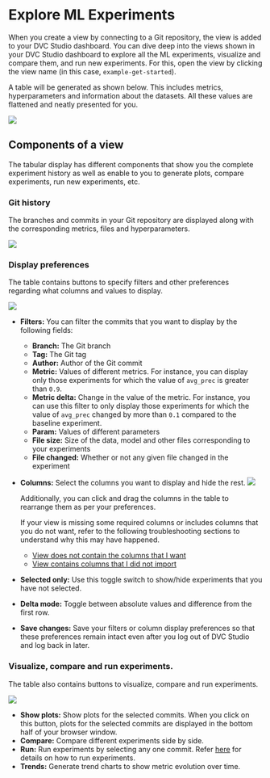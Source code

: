# Explore ML Experiments

When you create a view by connecting to a Git repository, the view is added to
your DVC Studio dashboard. You can dive deep into the views shown in your DVC
Studio dashboard to explore all the ML experiments, visualize and compare them,
and run new experiments. For this, open the view by clicking the view name (in
this case, `example-get-started`).

A table will be generated as shown below. This includes metrics, hyperparameters
and information about the datasets. All these values are flattened and neatly
presented for you.

![](https://static.iterative.ai/img/studio/view_components.png)

## Components of a view

The tabular display has different components that show you the complete
experiment history as well as enable to you to generate plots, compare
experiments, run new experiments, etc.

### Git history

The branches and commits in your Git repository are displayed along with the
corresponding metrics, files and hyperparameters.

![](https://static.iterative.ai/img/studio/view_components_1.gif)

### Display preferences

The table contains buttons to specify filters and other preferences regarding
what columns and values to display.

![](https://static.iterative.ai/img/studio/view_components_2.gif)

- **Filters:** You can filter the commits that you want to display by the
  following fields:
  - **Branch:** The Git branch
  - **Tag:** The Git tag
  - **Author:** Author of the Git commit
  - **Metric:** Values of different metrics. For instance, you can display only
    those experiments for which the value of `avg_prec` is greater than `0.9`.
  - **Metric delta:** Change in the value of the metric. For instance, you can
    use this filter to only display those experiments for which the value of
    `avg_prec` changed by more than `0.1` compared to the baseline experiment.
  - **Param:** Values of different parameters
  - **File size:** Size of the data, model and other files corresponding to your
    experiments
  - **File changed:** Whether or not any given file changed in the experiment
- **Columns:** Select the columns you want to display and hide the rest.
  ![](https://static.iterative.ai/img/studio/show_hide_columns.gif)

  Additionally, you can click and drag the columns in the table to rearrange
  them as per your preferences.

  If your view is missing some required columns or includes columns that you do
  not want, refer to the following troubleshooting sections to understand why
  this may have happened.

  - [View does not contain the columns that I want](/doc/studio/troubleshooting#view-does-not-contain-the-columns-that-i-want)
  - [View contains columns that I did not import](/doc/studio/troubleshooting#view-contains-columns-that-i-did-not-import)

- **Selected only:** Use this toggle switch to show/hide experiments that you
  have not selected.
- **Delta mode:** Toggle between absolute values and difference from the first
  row.
- **Save changes:** Save your filters or column display preferences so that
  these preferences remain intact even after you log out of DVC Studio and log
  back in later.

### Visualize, compare and run experiments.

The table also contains buttons to visualize, compare and run experiments.

![](https://static.iterative.ai/img/studio/view_components_3.gif)

- **Show plots:** Show plots for the selected commits. When you click on this
  button, plots for the selected commits are displayed in the bottom half of
  your browser window.
- **Compare:** Compare different experiments side by side.
- **Run:** Run experiments by selecting any one commit. Refer
  [here](/doc/studio/user-guide/run-experiments) for details on how to run
  experiments.
- **Trends:** Generate trend charts to show metric evolution over time.
